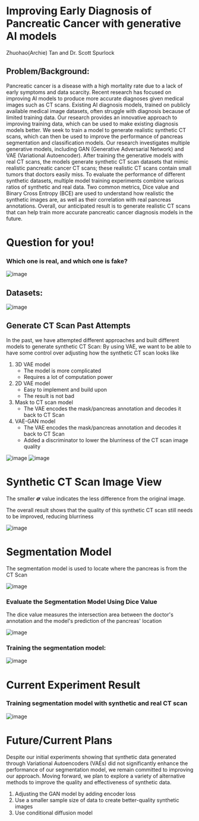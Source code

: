 # Improving Early Diagnosis of Pancreatic Cancer with generative AI models
Zhuohao(Archie) Tan and Dr. Scott Spurlock

## Problem/Background: 
Pancreatic cancer is a disease with a high mortality rate due to a lack of early symptoms and data scarcity. Recent research has focused on improving AI models to produce more accurate diagnoses given medical images such as CT scans. Existing AI diagnosis models, trained on publicly available medical image datasets, often struggle with diagnosis because of limited training data. Our research provides an innovative approach to improving training data, which can be used to make existing diagnosis models better. We seek to train a model to generate realistic synthetic CT scans, which can then be used to improve the performance of pancreas segmentation and classification models. Our research investigates multiple generative models, including GAN (Generative Adversarial Network) and VAE (Variational Autoencoder). After training the generative models with real CT scans, the models generate synthetic CT scan datasets that mimic realistic pancreatic cancer CT scans; these realistic CT scans contain small tumors that doctors easily miss. To evaluate the performance of different synthetic datasets, multiple model training experiments combine various ratios of synthetic and real data. Two common metrics, Dice value and Binary Cross Entropy (BCE) are used to understand how realistic the synthetic images are, as well as their correlation with real pancreas annotations. Overall, our anticipated result is to generate realistic CT scans that can help train more accurate pancreatic cancer diagnosis models in the future.

# Question for you!
### Which one is real, and which one is fake? 
![image](https://github.com/user-attachments/assets/e31d4904-bf89-41eb-8c9d-51f2f7b895ba)


## Datasets:
![image](https://github.com/user-attachments/assets/baa3e03a-6d73-4de1-81de-2a84abe860ce)


## Generate CT Scan Past Attempts 
In the past, we have attempted different approaches and built different models to generate synthetic CT Scan:
By using VAE, we want to be able to have some control over adjusting how the synthetic CT scan looks like 
1. 3D VAE model
     * The model is more complicated
     * Requires a lot of computation power
2. 2D VAE model
     * Easy to implement and build upon
     * The result is not bad
3. Mask to CT scan model
     * The VAE encodes the mask/pancreas annotation and decodes it back to CT Scan 
4. VAE-GAN model
     * The VAE encodes the mask/pancreas annotation and decodes it back to CT Scan
     * Added a discriminator to lower the blurriness of the CT scan image quality

![image](https://github.com/user-attachments/assets/1581efe0-89c8-4c12-a4ba-3b17ebb47689)
![image](https://github.com/user-attachments/assets/80547cb7-40da-40f2-95bb-742181fe7ae2)

# Synthetic CT Scan Image View
The smaller 𝞼 value indicates the less difference from the original image.

The overall result shows that the quality of this synthetic CT scan still needs to be improved, reducing blurriness

![image](https://github.com/user-attachments/assets/cd01df4a-9c40-468b-b69a-6f0ed06e482c)

# Segmentation Model
The segmentation model is used to locate where the pancreas is from the CT Scan

![image](https://github.com/user-attachments/assets/e8fdf2de-d5a3-4b5f-8caf-bf7cde4cd8fe)

### Evaluate the Segmentation Model Using Dice Value
The dice value measures the intersection area between the doctor's annotation and the model's prediction of the pancreas' location 

![image](https://github.com/user-attachments/assets/22eb41e4-6822-47e3-a16e-7b16e9148eeb)

### Training the segmentation model:

![image](https://github.com/user-attachments/assets/1c9b7b86-6d25-4c5c-ad64-e55a92fafc98)

# Current Experiment Result
### Training segmentation model with synthetic and real CT scan

![image](https://github.com/user-attachments/assets/460cc168-4c77-4644-9859-e47b901cbea7)

# Future/Current Plans 
Despite our initial experiments showing that synthetic data generated through Variational Autoencoders (VAEs) did not significantly enhance the performance of our segmentation model, we remain committed to improving our approach. Moving forward, we plan to explore a variety of alternative methods to improve the quality and effectiveness of synthetic data. 
1. Adjusting the GAN model by adding encoder loss
2. Use a smaller sample size of data to create better-quality synthetic images
3. Use conditional diffusion model


